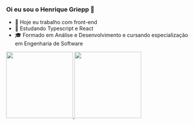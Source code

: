 ### Oi eu sou o Henrique Griepp 👋

- 🔭 Hoje eu trabalho com front-end
- 🌱 Estudando Typescript e React
- 🎓 Formado em Análise e Desenvolvimento e cursando especialização em Engenharia de Software
  
<div>
  <a href="https://github.com/henrique-griepp">
  <img height="180em" src="https://github-readme-stats-two-ivory-84.vercel.app/api?username=henrique-griepp"/>
  <img height="180em" src="https://github-readme-stats.vercel.app/api/top-langs/?username=henrique-griepp&layout=compact"/>


  
</div>





<!--

- 👯 I’m looking to collaborate on ...
- 🤔 I’m looking for help with ...
- 💬 Ask me about ...
- 📫 How to reach me: ...
- 😄 Pronouns: ...
- ⚡ Fun fact: ...
-->
